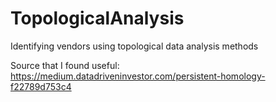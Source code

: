 # TopologicalAnalysis
Identifying vendors using topological data analysis methods

Source that I found useful: https://medium.datadriveninvestor.com/persistent-homology-f22789d753c4
